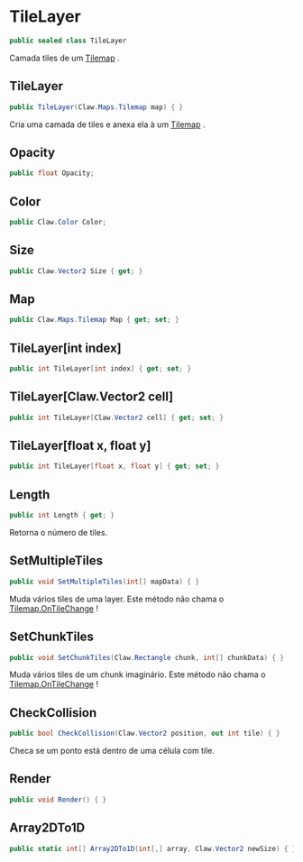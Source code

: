# TileLayer
```csharp
public sealed class TileLayer
```
Camada tiles de um [Tilemap](/api/Claw/Maps/Tilemap.md#Tilemap) .<br />
## TileLayer
```csharp
public TileLayer(Claw.Maps.Tilemap map) { }
```
Cria uma camada de tiles e anexa ela à um [Tilemap](/api/Claw/Maps/Tilemap.md#Tilemap) .<br />
## Opacity
```csharp
public float Opacity;
```
## Color
```csharp
public Claw.Color Color;
```
## Size
```csharp
public Claw.Vector2 Size { get; } 
```
## Map
```csharp
public Claw.Maps.Tilemap Map { get; set; } 
```
## TileLayer[int index]
```csharp
public int TileLayer[int index] { get; set; } 
```
## TileLayer[Claw.Vector2 cell]
```csharp
public int TileLayer[Claw.Vector2 cell] { get; set; } 
```
## TileLayer[float x, float y]
```csharp
public int TileLayer[float x, float y] { get; set; } 
```
## Length
```csharp
public int Length { get; } 
```
Retorna o número de tiles.<br />
## SetMultipleTiles
```csharp
public void SetMultipleTiles(int[] mapData) { }
```
Muda vários tiles de uma layer. Este método não chama o [Tilemap.OnTileChange](/api/Claw/Maps/Tilemap.md#OnTileChange) !<br />
## SetChunkTiles
```csharp
public void SetChunkTiles(Claw.Rectangle chunk, int[] chunkData) { }
```
Muda vários tiles de um chunk imaginário. Este método não chama o [Tilemap.OnTileChange](/api/Claw/Maps/Tilemap.md#OnTileChange) !<br />
## CheckCollision
```csharp
public bool CheckCollision(Claw.Vector2 position, out int tile) { }
```
Checa se um ponto está dentro de uma célula com tile.<br />
## Render
```csharp
public void Render() { }
```
## Array2DTo1D
```csharp
public static int[] Array2DTo1D(int[,] array, Claw.Vector2 newSize) { }
```
